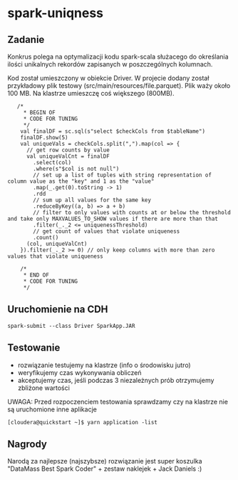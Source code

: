 # spark-uniqness

## Zadanie
Konkrus polega na optymalizacji kodu spark-scala służacego do określania ilości unikalnych rekordów zapisanych w poszczególnych kolumnach. 

Kod został umieszczony w obiekcie Driver. W projecie dodany został przykładowy plik testowy (src/main/resources/file.parquet). Plik waży około 100 MB. Na klastrze umieszczę coś większego (800MB).


```
   /*
     * BEGIN OF
     * CODE FOR TUNING
     */
    val finalDF = sc.sql(s"select $checkCols from $tableName")
    finalDF.show(5)
    val uniqueVals = checkCols.split(",").map(col => {
      // get row counts by value
      val uniqueValCnt = finalDF
        .select(col)
        .where(s"$col is not null")
        // set up a list of tuples with string representation of column value as the "key" and 1 as the "value"
        .map(_.get(0).toString -> 1)
        .rdd
        // sum up all values for the same key
        .reduceByKey((a, b) => a + b)
        // filter to only values with counts at or below the threshold and take only MAXVALUES_TO_SHOW values if there are more than that
        .filter(_._2 <= uniquenessThreshold)
        // get count of values that violate uniqueness
        .count()
      (col, uniqueValCnt)
    }).filter(_._2 >= 0) // only keep columns with more than zero values that violate uniqueness

    /*
     * END OF
     * CODE FOR TUNING
     */

```

## Uruchomienie na CDH

```
spark-submit --class Driver SparkApp.JAR
```

## Testowanie

- rozwiązanie testujemy na klastrze (info o środowisku jutro)
- weryfikujemy czas wykonywania obliczeń 
- akceptujemy czas, jeśli podczas 3 niezależnych prób otrzymujemy zbliżone wartości

UWAGA: Przed rozpoczenciem testowania sprawdzamy czy na klastrze nie są uruchomione inne aplikacje

```
[cloudera@quickstart ~]$ yarn application -list
```

## Nagrody
Narodą za najlepsze (najszybsze) rozwiązanie jest super koszulka "DataMass Best Spark Coder" + zestaw naklejek + Jack Daniels :)










